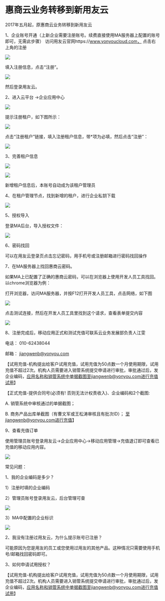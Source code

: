# 惠商云业务转移到新用友云

2017年五月起，原惠商云业务转移到新用友云

1、企业账号开通（上新企业需要注册账号。续费直接使用MA服务器上配置的账号即可，无需此步骤）
访问用友云官网https://www.yonyoucloud.com，
点击右上角的注册

![](/articles/yycloud/transfer/images/image1.png)
 
填入注册信息，点击“注册”。

![](/articles/yycloud/transfer/images/image2.png)
 
然后登录用友云。

2、进入云平台 ->企业应用中心

![](/articles/yycloud/transfer/images/image3.png)
 
提示注册租户，如下图所示：

![](/articles/yycloud/transfer/images/image4.png)
 
点击“注册租户”链接，填入注册租户信息，带*项为必填，然后点击“注册”：

![](/articles/yycloud/transfer/images/image5.png)
 

3、完善租户信息 

![](/articles/yycloud/transfer/images/image6.png) 

![](/articles/yycloud/transfer/images/image7.png)

新增租户信息后，本账号自动成为该租户管理员


4、在租户管理节点，找到新增的租户，进行企业私钥下载

![](/articles/yycloud/transfer/images/image8.png) 

5、授权导入

登录MA后台，导入授权文件：

![](/articles/yycloud/transfer/images/image9.png)
 
6、密码找回

可以在用友云登录页点击忘记密码，用手机号或注册邮箱进行密码找回操作 

7、在MA服务器上找回惠商云密码。

如果MA上已配置了正确的惠商云密码，可以在浏览器上使用开发人员工具找回。
以chrome浏览器为例：

打开浏览器，访问MA服务器，并按F12打开开发人员工具，点击网络，如下图

![](/articles/yycloud/transfer/images/image10.png)
 
点击测试连接，然后在开发人员工具里找到这个请求，查看表单提交内容

![](/articles/yycloud/transfer/images/image11.png) 


8、注册完成后，移动应用正式和测试充值可联系云业务发展部负责人江雯

电话： 010-62438044

邮箱： jiangwenb@yonyou.com

【试用充值-机构提出给客户试用充值，试用充值为50点数一个月使用期限，试用充值不超过2次。机构人员需要进入销管系统提交申请进行审批，审批通过后，发企业编码，应用名称和销管系统中单据截图至jiangwenb@yonyou.com进行充值试用】

【正式充值-提供合同号(必须有! 否则无法计权责收入)、企业编码和2个截图:

A. 销管系统中审核通过的单据截图；

B. 商务产品出库单截图（有曹文军或王松涛审核且有批次ID）；
至jiangwenb@yonyou.com进行充值】


9、查看充值订单

使用管理员账号登录用友云->企业应用中心->移动应用管理->充值退订即可查看已充值的移动应用内容。

![](/articles/yycloud/transfer/images/image12.png) 

常见问题：

1、我的企业编码是多少？

1）注册时填的企业编码

2）管理员账号登录用友云，后台管理可查

![](/articles/yycloud/transfer/images/image13.png)
 
3）MA中配置的企业标识

![](/articles/yycloud/transfer/images/image14.png)

2、我没有注册过用友云，为什么提示账号已注册？

可能原因为您是用友的员工或您使用过用友的其他产品。这种情况只需要使用手机号/邮箱找回密码即可。

3、如何申请试用授权？

【试用充值-机构提出给客户试用充值，试用充值为50点数一个月使用期限，试用充值不超过2次。机构人员需要进入销管系统提交申请进行审批，审批通过后，发企业编码，应用名称和销管系统中单据截图至jiangwenb@yonyou.com进行充值试用】

